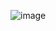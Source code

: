![image](https://github.com/Ro4ever/Portfolio/assets/125826018/b2d85bf3-f72f-40e8-a8e6-2cce47e15d62)

